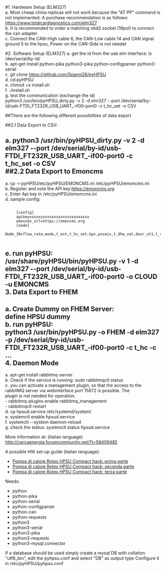#1. Hardware Setup (ELM327)  
	a. Most cheap china replicas will not work because the "AT PP" command is not implemented. A purchase recommendation is as follows: https://www.totalcardiagnostics.com/elm327  
	b. It is recommended to order a matching obd2 socket (16pol) to connect the can adapter  
	c. Connect the CAN-High cable 6, the CAN-Low cable 14 and CAN signal ground 5 to the hpsu, Power on the CAN-Side is not needet  
  
#2. Software Setup (ELM327)
  a. get the id from the usb elm interface: ls /dev/serial/by-id/    
  b. apt-get install python-pika python3-pika python-configparser python3-serial  
  c. git clone https://github.com/Spanni26/pyHPSU  
  d. cd pyHPSU  
  e. chmod +x install.sh  
  f. ./install.sh  
  g. test the communication (exchange the id)  
     python3 /usr/bin/pyHPSU_dirty.py -v 2 -d elm327 --port /dev/serial/by-id/usb-FTDI_FT232R_USB_UART_-if00-port0 -c t_hc_set -o CSV  
  
##There are the following different possibilities of data export

##2.1 Data Export to CSV:

  a. python3 /usr/bin/pyHPSU_dirty.py -v 2 -d elm327 --port /dev/serial/by-id/usb-FTDI_FT232R_USB_UART_-if00-port0 -c t_hc_set -o CSV  
##2.2 Data Export to Emoncms
--------------
  a. cp -r pyHPSU/etc/pyHPSU/EMONCMS.ini /etc/pyHPSU/emoncms.ini  
  b. Register and note the API key:https://emoncms.org  
  c. Enter Api key in /etc/pyHPSU/emoncms.ini  
  d. sample config:
  <pre><code>
     [config]  
     apikey=xxxxxxxxxxxxxxxxxxxxxxxxxx  
     emoncms_url=https://emoncms.org  
     [node]  
     Node_30=flow_rate,mode,t_ext,t_hc_set,bpv,posmix,t_dhw_set,door_ot1,t_v1,t_r1,tliq2,t_vbh,t_dhw1,ta2,ehs,qdhw,qch,qchhp,qwp 
     </code></pre>
  e. run pyHPSU:   
     /usr/share/pyHPSU/bin/pyHPSU.py -v 1 -d elm327 --port /dev/serial/by-id/usb-FTDI_FT232R_USB_UART_-if00-port0 -o CLOUD -u EMONCMS  
3. Data Export to FHEM  
-----------------------
   a. Create Dummy on FHEM Server:  
      define HPSU dummy  
   b. run pyHPSU:   
    python3 /usr/bin/pyHPSU.py -o FHEM -d elm327 -p /dev/serial/by-id/usb-FTDI_FT232R_USB_UART_-if00-port0 -c t_hc -c ...  
4. Daemon Mode  
--------------
   a. apt-get install rabbitmq-server  
   b. Check if the service is running: sudo rabbitmqctl status  
   c. you can activate a management plugin, so that the access to the rabbitMQ server via webinterface port 15672 is possible. The    
      plugin is not needed for operation.  
      - rabbitmq-plugins enable rabbitmq_management  
      - rabbitmqctl restart  
   d. cp hpsud.service /etc/systemd/system/  
   e. systemctl enable hpsud.service  
   f. systemctl --system daemon-reload  
   g. check the status: systemctl status hpsud.service  
  
More information at: (italian language) http://cercaenergia.forumcommunity.net/?t=58409485  

A possible HW set-up guide (italian language):  

* [Pompa di calore Rotex HPSU Compact hack: prima parte](https://lamiacasaelettrica.com/2017/01/31/rotex-hpsu-compact-hack-prima-parte/)
* [Pompa di calore Rotex HPSU Compact hack: seconda parte](https://lamiacasaelettrica.com/2017/02/02/rotex-hpsu-compact-hack-seconda-parte/)
* [Pompa di calore Rotex HPSU Compact hack: terza parte](https://lamiacasaelettrica.com/2017/03/04/rotex-hpsu-compact-hack-terza-parte/)

Needs:
- python
- python-pika
- python-serial
- python-configparser
- python-can
- python-requests
- python3
- python3-serial
- python3-pika
- python3-requests
- python3-mysql.connector

If a database should be used simply create a mysql DB with collation "utf8_bin", edit the pyhpsu.conf and select "DB" as output type
Configure it in /etc/pyHPSU/pyhpsu.conf
